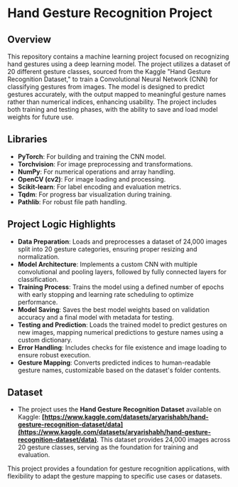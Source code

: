 # Hand Gesture Recognition Project

## Overview
This repository contains a machine learning project focused on recognizing hand gestures using a deep learning model. The project utilizes a dataset of 20 different gesture classes, sourced from the Kaggle "Hand Gesture Recognition Dataset," to train a Convolutional Neural Network (CNN) for classifying gestures from images. The model is designed to predict gestures accurately, with the output mapped to meaningful gesture names rather than numerical indices, enhancing usability. The project includes both training and testing phases, with the ability to save and load model weights for future use.

## Libraries
- **PyTorch**: For building and training the CNN model.
- **Torchvision**: For image preprocessing and transformations.
- **NumPy**: For numerical operations and array handling.
- **OpenCV (cv2)**: For image loading and processing.
- **Scikit-learn**: For label encoding and evaluation metrics.
- **Tqdm**: For progress bar visualization during training.
- **Pathlib**: For robust file path handling.

## Project Logic Highlights
- **Data Preparation**: Loads and preprocesses a dataset of 24,000 images split into 20 gesture categories, ensuring proper resizing and normalization.
- **Model Architecture**: Implements a custom CNN with multiple convolutional and pooling layers, followed by fully connected layers for classification.
- **Training Process**: Trains the model using a defined number of epochs with early stopping and learning rate scheduling to optimize performance.
- **Model Saving**: Saves the best model weights based on validation accuracy and a final model with metadata for testing.
- **Testing and Prediction**: Loads the trained model to predict gestures on new images, mapping numerical predictions to gesture names using a custom dictionary.
- **Error Handling**: Includes checks for file existence and image loading to ensure robust execution.
- **Gesture Mapping**: Converts predicted indices to human-readable gesture names, customizable based on the dataset's folder contents.

## Dataset
- The project uses the **Hand Gesture Recognition Dataset** available on Kaggle: **[https://www.kaggle.com/datasets/aryarishabh/hand-gesture-recognition-dataset/data](https://www.kaggle.com/datasets/aryarishabh/hand-gesture-recognition-dataset/data)**. This dataset provides 24,000 images across 20 gesture classes, serving as the foundation for training and evaluation.

This project provides a foundation for gesture recognition applications, with flexibility to adapt the gesture mapping to specific use cases or datasets.
